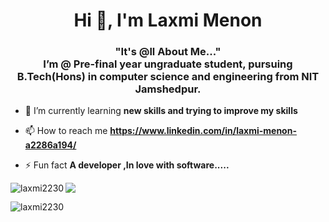 <h1 align="center">Hi 👋, I'm Laxmi Menon</h1>
<h3 align="center">"It's @ll About Me..." <br>
  I’m @ Pre-final year ungraduate student, pursuing B.Tech(Hons) in computer science and engineering from NIT Jamshedpur.</h3>

- 🌱 I’m currently learning **new skills and trying to improve my skills**

- 📫 How to reach me **https://www.linkedin.com/in/laxmi-menon-a2286a194/**

- ⚡ Fun fact **A developer ,In love with software.....**

<p><img align="left" src="https://github-readme-stats.vercel.app/api/top-langs?username=laxmi2230&show_icons=true&locale=en&layout=compact" alt="laxmi2230" /></p>


<img src="https://github-readme-stats.vercel.app/api?username=laxmi2230&&show_icons=true&title_color=ffffff&icon_color=bb2acf&text_color=daf7dc&bg_color=151515">


<p><img align="center" src="https://github-readme-streak-stats.herokuapp.com/?user=laxmi2230&" alt="laxmi2230" /></p>
